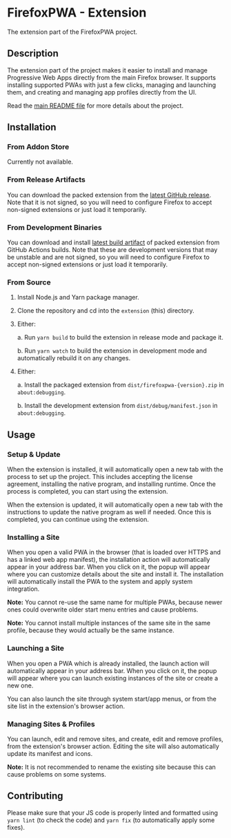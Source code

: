 FirefoxPWA - Extension
======================

The extension part of the FirefoxPWA project.

## Description

The extension part of the project makes it easier to install and manage Progressive Web Apps directly from the main Firefox browser. It supports installing supported PWAs with just a few clicks, managing and launching them, and creating and managing app profiles directly from the UI.

Read the [main README file](../README.md) for more details about the project.

## Installation

### From Addon Store

Currently not available.

### From Release Artifacts

You can download the packed extension from the [latest GitHub release](https://github.com/filips123/FirefoxPWA/releases/latest). Note that it is not signed, so you will need to configure Firefox to accept non-signed extensions or just load it temporarily.

### From Development Binaries

You can download and install [latest build artifact](https://github.com/filips123/FirefoxPWA/actions/workflows/native.yaml) of packed extension from GitHub Actions builds. Note that these are development versions that may be unstable and are not signed, so you will need to configure Firefox to accept non-signed extensions or just load it temporarily.

### From Source

1. Install Node.js and Yarn package manager.

2. Clone the repository and cd into the `extension` (this) directory.

3. Either:

   a. Run `yarn build` to build the extension in release mode and package it.

   b. Run `yarn watch` to build the extension in development mode and automatically rebuild it on any changes.

4. Either:

   a. Install the packaged extension from `dist/firefoxpwa-{version}.zip` in `about:debugging`.

   b. Install the development extension from `dist/debug/manifest.json` in `about:debugging`.

## Usage

### Setup & Update

When the extension is installed, it will automatically open a new tab with the process to set up the project. This includes accepting the license agreement, installing the native program, and installing runtime. Once the process is completed, you can start using the extension.

When the extension is updated, it will automatically open a new tab with the instructions to update the native program as well if needed. Once this is completed, you can continue using the extension.

### Installing a Site

When you open a valid PWA in the browser (that is loaded over HTTPS and has a linked web app manifest), the installation action will automatically appear in your address bar. When you click on it, the popup will appear where you can customize details about the site and install it. The installation will automatically install the PWA to the system and apply system integration.

**Note:** You cannot re-use the same name for multiple PWAs, because newer ones could overwrite older start menu entries and cause problems.

**Note:** You cannot install multiple instances of the same site in the same profile, because they would actually be the same instance.

### Launching a Site

When you open a PWA which is already installed, the launch action will automatically appear in your address bar. When you click on it, the popup will appear where you can launch existing instances of the site or create a new one.

You can also launch the site through system start/app menus, or from the site list in the extension's browser action.

### Managing Sites & Profiles

You can launch, edit and remove sites, and create, edit and remove profiles, from the extension's browser action. Editing the site will also automatically update its manifest and icons.

**Note:** It is not recommended to rename the existing site because this can cause problems on some systems.

## Contributing

Please make sure that your JS code is properly linted and formatted using `yarn lint` (to check the code) and `yarn fix` (to automatically apply some fixes).
